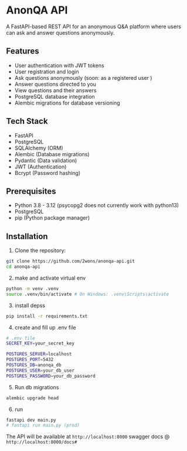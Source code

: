 # AnonQA API

A FastAPI-based REST API for an anonymous Q&A platform where users can ask and answer questions anonymously.

## Features

- User authentication with JWT tokens
- User registration and login
- Ask questions anonymously (soon: as a registered user )
- Answer questions directed to you
- View questions and their answers
- PostgreSQL database integration
- Alembic migrations for database versioning

## Tech Stack

- FastAPI
- PostgreSQL
- SQLAlchemy (ORM)
- Alembic (Database migrations)
- Pydantic (Data validation)
- JWT (Authentication)
- Bcrypt (Password hashing)

## Prerequisites

- Python 3.8 - 3.12 (psycopg2 does not currently work with python13)
- PostgreSQL
- pip (Python package manager)

## Installation

1. Clone the repository:

```bash
git clone https://github.com/2wons/anonqa-api.git
cd anonqa-api
```

2. make and activate virtual env

```bash
python -m venv .venv
source .venv/bin/activate # On Windows: .venv\Scripts\activate
```

3. install depss

```bash
pip install -r requirements.txt
```

4. create and fill up .env file

```bash
# .env file
SECRET_KEY=your_secret_key

POSTGRES_SERVER=localhost
POSTGRES_PORT=5432
POSTGRES_DB=anonqa_db
POSTGRES_USER=your_db_user
POSTGRES_PASSWORD=your_db_password
```

5. Run db migrations

```bash
alembic upgrade head
```

6. run

```bash
fastapi dev main.py
# fastapi run main.py (prod)
```

The API will be available at `http://localhost:8000`
swagger docs @ `http://localhost:8000/docs#`
